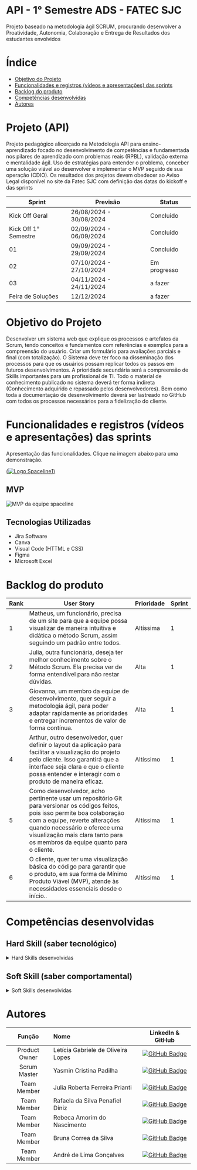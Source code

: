 # API - 1° Semestre ADS - FATEC SJC 

Projeto baseado na metodologia ágil SCRUM, procurando desenvolver a Proatividade, Autonomia, Colaboração e Entrega de Resultados dos estudantes envolvidos

# Índice
* [Objetivo do Projeto](#objetivo-do-projeto)
* [Funcionalidades e registros (vídeos e apresentações) das sprints](#funcionalidades-e-registros-(vídeos-e-apresentações)-das-sprints)
* [Backlog do produto](#Backlog-do-produto)
* [Competências desenvolvidas](#competências-desenvolvidas)
* [Autores](#autores)

# Projeto (API) 
Projeto pedagógico alicerçado na Metodologia API para ensino-aprendizado focado no desenvolvimento de competências e fundamentada nos pilares de aprendizado com problemas reais (RPBL), validação externa e mentalidade ágil. 
Uso de estratégias para entender o problema, conceber uma solução viável ao desenvolver e implementar o MVP seguido de sua operação (CDIO). 
Os resultados dos projetos devem obedecer ao Aviso Legal disponível no site da Fatec SJC com definição das datas do kickoff e das sprints

Sprint | Previsão | Status|
|------|--------|------|
|Kick Off Geral | 26/08/2024 - 30/08/2024 | Concluido |
|Kick Off 1° Semestre | 02/09/2024 - 06/09/2024 | Concluido|
|01| 09/09/2024 - 29/09/2024 | Concluído|
|02| 07/10/2024 - 27/10/2024 | Em progresso |
|03| 04/11/2024 - 24/11/2024 | a fazer|
|Feira de Soluções|12/12/2024 |a fazer |





# Objetivo do Projeto
Desenvolver um sistema web que explique os processos e artefatos da Scrum, tendo conceitos e fundamentos com referências e exemplos para a compreensão do usuário. Criar um formulário para avaliações parciais e final (com totalização). O Sistema deve ter foco na disseminação dos processos para que os usuários possam replicar todos os passos em futuros desenvolvimentos. A prioridade secundária será a compreensão de Skills importantes para um profissional de TI. Todo o material de conhecimento publicado no sistema deverá ter forma indireta (Conhecimento adquirido e repassado pelos desenvolvedores). Bem como toda a documentação de desenvolvimento deverá ser lastreado no GitHub com todos os processos necessários para a fidelização do cliente.

# Funcionalidades e registros (vídeos e apresentações) das sprints

Apresentação das funcionalidades.
Clique na imagem abaixo para uma demonstração.

[(![Logo Spaceline1](https://github.com/user-attachments/assets/0172c881-902b-4b82-b01a-fa3a1f033c75))](https://youtu.be/hHUzkHtXbNk)

## MVP
![MVP da equipe spaceline](https://github.com/SPACELINE-API/Spaceline/blob/main/P%C3%A1ginas%20API/imagens/WhatsApp%20Image%202024-10-26%20at%2013.00.13.jpeg)

## Tecnologias Utilizadas

* Jira Software
* Canva
* Visual Code (HTTML e CSS)
* Figma
* Microsoft Excel



# Backlog do produto

| Rank | User Story | Prioridade | Sprint |
|----|---------|----------|------|
| 1 | Matheus, um funcionário, precisa de um site para que a equipe possa visualizar de maneira intuitiva e didática o método Scrum, assim seguindo um padrão entre todos.| Altíssima | 1 |
| 2 | Julia, outra funcionária, deseja ter melhor conhecimento sobre o Método Scrum. Ela precisa ver de forma entendível para não restar dúvidas.  | Alta | 1 |
| 3 | Giovanna, um membro da equipe de desenvolvimento, quer seguir a metodologia ágil, para poder adaptar rapidamente as prioridades e entregar incrementos de valor de forma contínua. | Alta | 1 |
| 4 | Arthur, outro desenvolvedor, quer definir o layout da aplicação para facilitar a visualização do projeto pelo cliente. Isso garantirá que a interface seja clara e que o cliente possa entender e interagir com o produto de maneira eficaz. | Altíssimo | 1 |
| 5 | Como desenvolvedor, acho pertinente usar um repositório Git para versionar os códigos feitos, pois isso permite boa colaboração com a equipe, reverte alterações quando necessário e oferece uma visualização mais clara tanto para os membros da equipe quanto para o cliente. | Altíssima | 1 |
| 6 | O cliente, quer ter uma visualização básica do código para garantir que o produto, em sua forma de Mínimo Produto Viável (MVP), atende às necessidades essenciais desde o início.. | Altíssima | 1 |



  
# Competências desenvolvidas

## Hard Skill (saber tecnológico)
<details>
<summary>Hard Skills desenvolvidas</summary>
  
| Tecnologia/Metodologia | Classificação |
| ---------------------- | ------------- |
| GitHub | ★ ★ ★ ★ ★ ★ ★ ☆ ☆ ☆ |
| Gestão de Projetos | ★ ★ ★ ★ ★ ★ ☆ ☆ ☆ ☆ |
| Scrum Master | ★ ★ ★ ★ ★ ★ ★ ☆ ☆ ☆ |
| Prodct Owner | ★ ★ ★ ★ ★ ★ ★ ☆ ☆ ☆ |
| Markdown | ★ ★ ★ ★ ★ ★ ★ ☆ ☆ ☆ |
| Git Projects | ★ ★ ★ ★ ★ ★ ★ ☆ ☆ ☆ |
 
</details>

## Soft Skill (saber comportamental)
<details>
<summary>Soft Skills desenvolvidas</summary>

| Habilidades | Classificação |
| ---------------------- | ------------- |
| Colaboração | ★ ★ ★ ★ ★ ☆ ☆ ☆ ☆ ☆ |
| Proatividade| ★ ★ ★ ★ ★ ★ ☆ ☆ ☆ ☆ |
| Pensamento Crítico | ★ ★ ★ ★ ★ ★ ★ ☆ ☆ ☆ |
| Gerenciamento de Tempo | ★ ★ ★ ★ ★ ★ ★ ☆ ☆ ☆ |
| Adaptabilidade | ★ ★ ★ ★ ★ ★ ★ ☆ ☆ ☆ |
| Resiliência | ★ ★ ★ ★ ★ ★ ★ ☆ ☆ ☆ |

</details>

# Autores
|    Função     | Nome                                  |                                                                                                                                                      LinkedIn & GitHub                                                                                                                                                      |
| :-----------: | :------------------------------------ | :-------------------------------------------------------------------------------------------------------------------------------------------------------------------------------------------------------------------------------------------------------------------------------------------------------------------------: |
| Product Owner |   Letícia Gabriele de Oliveira Lopes         |     [![GitHub Badge](https://img.shields.io/badge/GitHub-111217?style=flat-square&logo=github&logoColor=white)](https://github.com/Leti-10)              |
| Scrum Master  | Yasmin Cristina Padilha |      [![GitHub Badge](https://img.shields.io/badge/GitHub-111217?style=flat-square&logo=github&logoColor=white)](https://github.com/yaspadilha)     |
| Team Member   | Julia Roberta Ferreira Prianti              |         [![GitHub Badge](https://img.shields.io/badge/GitHub-111217?style=flat-square&logo=github&logoColor=white)](https://github.com/juliaprianti06)        |
|  Team Member  | Rafaela da Silva Penafiel Diniz                 |         [![GitHub Badge](https://img.shields.io/badge/GitHub-111217?style=flat-square&logo=github&logoColor=white)](https://github.com/rafaelapenafiel)        |
|  Team Member  | Rebeca Amorim do Nascimento                 |   [![GitHub Badge](https://img.shields.io/badge/GitHub-111217?style=flat-square&logo=github&logoColor=white)](https://github.com/rebocoreb)   |
|  Team Member  | Bruna Correa da Silva       |           [![GitHub Badge](https://img.shields.io/badge/GitHub-111217?style=flat-square&logo=github&logoColor=white)](https://github.com/brunacorrea-s)          |
|  Team Member  | André de Lima Gonçalves       |           [![GitHub Badge](https://img.shields.io/badge/GitHub-111217?style=flat-square&logo=github&logoColor=white)](https://github.com/DevAndre9312)          |

